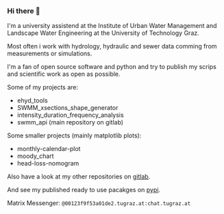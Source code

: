 ### Hi there 👋

I'm a university assistend at the Institute of Urban Water Management and Landscape Water Engineering at the University of Technology Graz.

Most often i work with hydrology, hydraulic and sewer data comming from measurements or simulations.

I'm a fan of open source software and python and try to publish my scrips and scientific work as open as possible. 

Some of my projects are:
- ehyd_tools
- SWMM_xsections_shape_generator
- intensity_duration_frequency_analysis
- swmm_api (main repository on gitlab)

Some smaller projects (mainly matplotlib plots):
- monthly-calendar-plot
- moody_chart
- head-loss-nomogram

Also have a look at my other repositories on [gitlab](https://gitlab.com/markuspichler).

And see my published ready to use pacakges on [pypi](https://pypi.org/user/markusp/).

Matrix Messenger: `@00123f9f53a01de2.tugraz.at:chat.tugraz.at`

<!--
**MarkusPic/MarkusPic** is a ✨ _special_ ✨ repository because its `README.md` (this file) appears on your GitHub profile.

Here are some ideas to get you started:

- 🔭 I’m currently working on ...
- 🌱 I’m currently learning ...
- 👯 I’m looking to collaborate on ...
- 🤔 I’m looking for help with ...
- 💬 Ask me about ...
- 📫 How to reach me: ...
- 😄 Pronouns: ...
- ⚡ Fun fact: ...
-->
